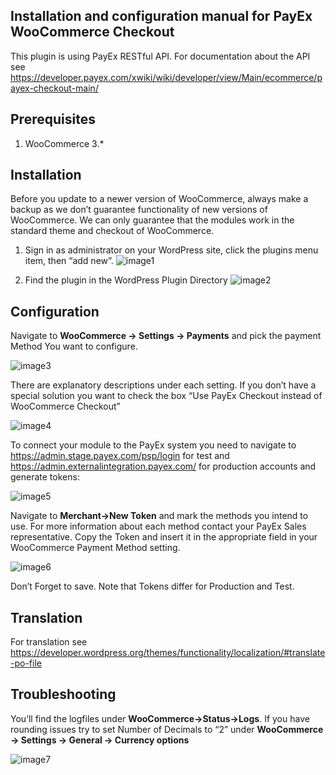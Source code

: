 Installation and configuration manual for PayEx WooCommerce Checkout 
------------

This plugin is using PayEx RESTful API. For documentation about the API see https://developer.payex.com/xwiki/wiki/developer/view/Main/ecommerce/payex-checkout-main/
## Prerequisites

1. WooCommerce 3.*

## Installation

Before you update to a newer version of WooCommerce, always make a backup as we don’t guarantee functionality of new versions of WooCommerce. We can only guarantee that the modules work in the standard theme and checkout of WooCommerce.

1. Sign in as administrator on your WordPress site, click the plugins menu item, then “add new”. 
![image1](https://payex.github.io/payex-woocommerce-checkout/docs/image1.png)

2. Find the plugin in the WordPress Plugin Directory
![image2](https://payex.github.io/payex-woocommerce-checkout/docs/image2.png)

## Configuration

Navigate to **WooCommerce -> Settings -> Payments** and pick the payment Method You want to configure.

![image3](https://payex.github.io/payex-woocommerce-checkout/docs/image3.png)

There are explanatory descriptions under each setting.
If you don’t have a special solution you want to check the box “Use PayEx Checkout instead of WooCommerce Checkout”

![image4](https://payex.github.io/payex-woocommerce-checkout/docs/image4.png)

To connect your module to the PayEx system you need to navigate to https://admin.stage.payex.com/psp/login for test and https://admin.externalintegration.payex.com/ for production accounts and generate tokens:

![image5](https://payex.github.io/payex-woocommerce-checkout/docs/image5.png)

Navigate to **Merchant->New Token** and mark the methods you intend to use. For more information about each method contact your PayEx Sales representative.
Copy the Token and insert it in the appropriate field in your WooCommerce Payment Method setting.

![image6](https://payex.github.io/payex-woocommerce-payments/docs/image6.png)

Don’t Forget to save.
Note that Tokens differ for Production and Test.

## Translation

For translation see https://developer.wordpress.org/themes/functionality/localization/#translate-po-file

## Troubleshooting
You’ll find the logfiles under **WooCommerce->Status->Logs**.
If you have rounding issues try to set Number of Decimals to “2” under **WooCommerce -> Settings -> General -> Currency options**

![image7](https://payex.github.io/payex-woocommerce-payments/docs/image7.png)
